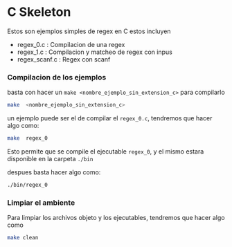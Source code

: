 # C Skeleton 

Estos son ejemplos simples de regex en C estos incluyen


- regex_0.c : Compilacion de una regex
- regex_1.c : Compilacion y matcheo de regex con inpus
- regex_scanf.c : Regex con scanf

### Compilacion de los ejemplos

basta con hacer un `make <nombre_ejemplo_sin_extension_c>` para compilarlo

```bash
make  <nombre_ejemplo_sin_extension_c>
```

un ejemplo puede ser el de compilar el `regex_0.c`, tendremos que hacer algo como:

```bash
make  regex_0
```

Esto permite que se compile el ejecutable `regex_0`, y el mismo estara disponible en  la carpeta `./bin`

despues basta hacer algo como:

```bash
./bin/regex_0
```

### Limpiar el ambiente

Para limpiar los archivos objeto y los ejecutables, tendremos que hacer algo como

```bash
make clean
```